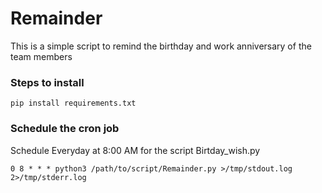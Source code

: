 # Remainder
This is a simple script to remind the birthday and work anniversary of the team members

### Steps to install

```
pip install requirements.txt
```

### Schedule the cron job 

Schedule Everyday at 8:00 AM for the script Birtday_wish.py

```
0 8 * * * python3 /path/to/script/Remainder.py >/tmp/stdout.log 2>/tmp/stderr.log
``` 